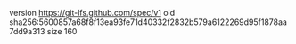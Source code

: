 version https://git-lfs.github.com/spec/v1
oid sha256:5600857a68f8f13ea93fe71d40332f2832b579a6122269d95f1878aa7dd9a313
size 160
